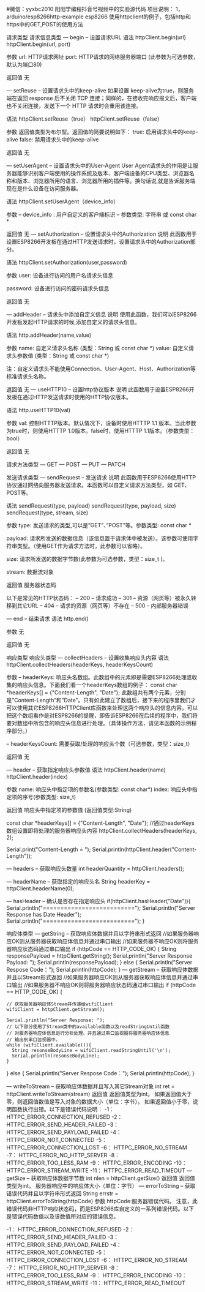 #微信：yyxbc2010
阳阳学编程抖音号视频中的实验源代码
项目说明：
1，arduino/esp8266http-example
  esp8266 使用httpclient的例子，包括http和https中的GET,POST的使用方法
 
请求类型
请求信息类型
— begin – 设置请求URL
语法
httpClient.begin(url)
httpClient.begin(url, port)

参数
url: HTTP请求网址
port: HTTP请求的网络服务器端口 (此参数为可选参数，默认为端口80)

返回值
无

— setReuse – 设置请求头中的keep-alive
如果设置 keep-alive为true，则服务端在返回 response 后不关闭 TCP 连接；同样的，在接收完响应报文后，客户端也不关闭连接，发送下一个 HTTP 请求时会重用该连接。

语法
httpClient.setReuse（true）
httpClient.setReuse（false）

参数
返回值类型为布尔型。返回值的简要说明如下：
true: 启用请求头中的keep-alive
false: 禁用请求头中的keep-alive

返回值
无


— setUserAgent – 设置请求头中的User-Agent
User Agent请求头的作用是让服务器能够识别客户端使用的操作系统及版本、客户端设备的CPU类型、浏览器名称和版本、浏览器所用的语言、浏览器所用的插件等。换句话说,就是告诉服务端现在是什么设备在访问服务器。

语法
httpClient.setUserAgent（device_info）

参数
– device_info : 用户自定义的客户端标识
– 参数类型: 字符串 或 const char *

返回值
无
— setAuthorization – 设置请求头中的Authorization
说明
此函数用于设置ESP8266开发板在通过HTTP发送请求时，设置请求头中的Authorization部分。

语法
httpClient.setAuthorization(user,password)

参数
user: 设备进行访问的用户名请求头信息

password: 设备进行访问的密码请求头信息

返回值
无


— addHeader – 请求头中添加自定义信息
说明
使用此函数，我们可以ESP8266开发板发起HTTP请求的时候,添加自定义的请求头信息。

语法
http.addHeader(name,value)

参数
name: 自定义请求头名称 (类型：String 或 const char *)
value: 自定义请求头参数值 (类型：String 或 const char *)

注：自定义请求头不能使用Connection、User-Agent、Host、Authorization等标准请求头名称。

返回值
无
— useHTTP10 – 设置http协议版本
说明
此函数用于设置ESP8266开发板在通过HTTP发送请求时使用的HTTP协议版本。

语法
http.useHTTP10(val)

参数
val: 控制HTTTP版本。默认情况下，设备时使用HTTTP 1.1 版本。当此参数为true时，则使用HTTTP 1.0版本。false时，使用HTTTP 1.1版本。（参数类型：bool）

返回值
无

请求方法类型
— GET
— POST
— PUT
— PATCH

发送请求类型
— sendRequest – 发送请求
  说明
  此函数用于ESP8266使用HTTP协议通过网络向服务器发送请求。本函数可以自定义请求方法类型，如 GET、POST等。
  
  语法
  sendRequest(type, payload)
  sendRequest(type, payload, size)
  sendRequest(type, stream, size)
  
  参数
  type: 发送请求的类型,可以是”GET”、”POST”等。参数类型: const char *
  
  payload: 请求所发送的数据信息（该信息置于请求体中被发送）。该参数可使用字符串类型。（使用GET作为请求方法时，此参数可以省略）。
  
  size: 请求所发送的数据字节数(此参数为可选参数，类型：size_t )。
  
  stream: 数据流对象
  
  返回值
  服务器状态码
  
  以下是常见的HTTP状态码：
  – 200 – 请求成功
  – 301 – 资源（网页等）被永久转移到其它URL
  – 404 – 请求的资源（网页等）不存在
  – 500 – 内部服务器错误

— end – 结束请求
  语法
  http.end()
  
  参数
  无
  
  返回值
  无

响应类型
响应头类型
— collectHeaders – 设置收集响应头内容
  语法
  httpClient.collectHeaders(headerKeys, headerKeysCount)
  
  参数
  – headerKeys: 响应头名数组。此数组中的元素即是需要ESP8266处理或收集的响应头信息。下面我们看一个headerKeys数组的例子：
  const char *headerKeys[] = {"Content-Length", "Date"};
  此数组共有两个元素，分别是”Content-Length”和”Date”。只有如此建立了数组后，接下来的程序里我们才可以使用其它ESP8266HTTPClient库函数来处理这两个响应头的信息内容。可以把这个数组看作是对ESP8266的提醒，即告诉ESP8266在后续的程序中，我们将要对数组中所包含的响应头信息进行处理。（具体操作方法，请见本函数的示例程序部分。）
  
  – headerKeysCount: 需要获取/处理的响应头个数（可选参数，类型：size_t）
  
  返回值
  无
  
— header – 获取指定响应头参数值
  语法
  httpClient.header(name)
  httpClient.header(index)
  
  参数
  name: 响应头中指定项的参数名(参数类型: const char*)
  index: 响应头中指定项的序号(参数类型: size_t)
  
  返回值
  响应头中指定项的参数值 (返回值类型:String)

  const char *headerKeys[] = {"Content-Length", "Date"};
  //通过headerKeys数组设置即将处理的服务器响应头内容
  httpClient.collectHeaders(headerKeys, 2);

   Serial.print("Content-Length = "); 
  Serial.println(httpClient.header("Content-Length"));
  
— headers – 获取响应头数量
int headerQuantity = httpClient.headers();
 
— headerName – 获取指定的响应头名
  String headerKey = httpClient.headerName(0);
  
— hasHeader – 确认是否存在指定响应头
  if(httpClient.hasHeader("Date")){
    Serial.println("==========================");
    Serial.println("Server Response has Date Header");      
    Serial.println("==========================");
  }

响应体类型
— getString – 获取响应体数据并且以字符串形式返回
  //如果服务器响应OK则从服务器获取响应体信息并通过串口输出
  //如果服务器不响应OK则将服务器响应状态码通过串口输出
  if (httpCode == HTTP_CODE_OK) {
    String responsePayload = httpClient.getString();
    Serial.println("Server Response Payload: ");
    Serial.println(responsePayload);
  } else {
    Serial.println("Server Respose Code：");
    Serial.println(httpCode);
  }
— getStream – 获取响应体数据并且以Stream形式返回
 //如果服务器响应OK则从服务器获取响应体信息并通过串口输出
  //如果服务器不响应OK则将服务器响应状态码通过串口输出
  if (httpCode == HTTP_CODE_OK) {
    
    // 获取服务器响应体Stream并传递给wifiClient
    wifiClient = httpClient.getStream();
    
    Serial.println("Server Response: ");
    // 以下部分使用了Stream类中的available函数以及readStringUntil函数
    // 对服务器响应体信息进行分析处理。并且通过串口监视器将服务器响应体信息
    // 输出到串口监视器中。
    while (wifiClient.available()){
      String resonseBodyLine = wifiClient.readStringUntil('\n');
      Serial.println(resonseBodyLine);
    }
  } else {
    Serial.println("Server Respose Code：");
    Serial.println(httpCode);
  }
 
— writeToStream – 获取响应体数据并且写入其它Stream对象
  int ret =  httpClient.writeToStream(stream)
   返回值
    返回值类型为int。
    如果返回值大于零，则返回值数值是写入对象的数据大小（单位：字节）。
    如果返回值小于零，说明函数执行出错。以下是错误代码说明：
  -1： HTTPC_ERROR_CONNECTION_REFUSED
  -2： HTTPC_ERROR_SEND_HEADER_FAILED
  -3： HTTPC_ERROR_SEND_PAYLOAD_FAILED
  -4： HTTPC_ERROR_NOT_CONNECTED
  -5： HTTPC_ERROR_CONNECTION_LOST
  -6： HTTPC_ERROR_NO_STREAM
  -7： HTTPC_ERROR_NO_HTTP_SERVER
  -8： HTTPC_ERROR_TOO_LESS_RAM
  -9： HTTPC_ERROR_ENCODING
  -10： HTTPC_ERROR_STREAM_WRITE
  -11： HTTPC_ERROR_READ_TIMEOUT
— getSize – 获取响应体数据字节数
  int nlen = httpClient.getSize()
  返回值
  返回值类型为int。
  服务器响应中的响应体大小（单位：字节）
— errorToString – 获取错误代码并且以字符串形式返回
  String errstr = httpClient.errorToString(httpCode)
  参数
  httpCode:服务器错误代码。
  注意，此错误代码非HTTP响应状态码，而是ESP8266库自定义的一系列错误代码。以下是错误代码数值以及该数值所对应的错误信息。
  
  -1： HTTPC_ERROR_CONNECTION_REFUSED
  -2： HTTPC_ERROR_SEND_HEADER_FAILED
  -3： HTTPC_ERROR_SEND_PAYLOAD_FAILED
  -4： HTTPC_ERROR_NOT_CONNECTED
  -5： HTTPC_ERROR_CONNECTION_LOST
  -6： HTTPC_ERROR_NO_STREAM
  -7： HTTPC_ERROR_NO_HTTP_SERVER
  -8： HTTPC_ERROR_TOO_LESS_RAM
  -9： HTTPC_ERROR_ENCODING
  -10： HTTPC_ERROR_STREAM_WRITE
  -11： HTTPC_ERROR_READ_TIMEOUT
 
